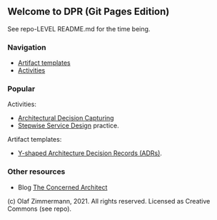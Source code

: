 ## Welcome to DPR (Git Pages Edition)

See repo-LEVEL README.md for the time being.

### Navigation

* [Artifact templates](./artifact-templates/README.md) 
* [Activities](./activities/README.md)

### Popular

Activities:

* [Architectural Decision Capturing](activities/DPR-ArchitecturalDecisionCapturing.md)
* [Stepwise Service Design](activities/SDPR-StepwiseServiceDesign.md) practice.

Artifact templates:

* [Y-shaped Architecture Decision Records (ADRs)](artifact-templates/DPR-ArchitecturalDecisionRecordYForm.md).

### Other resources

* Blog [The Concerned Architect](https://ozimmer.ch/blog/)

(c) Olaf Zimmermann, 2021. All rights reserved. Licensed as Creative Commons (see repo). 